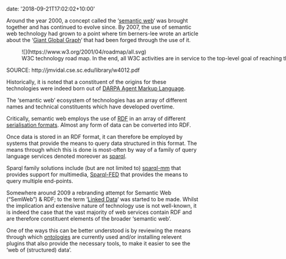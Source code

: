 
date: '2018-09-21T17:02:02+10:00'


Around the year 2000, a concept called the ‘[semantic web](https://en.wikipedia.org/wiki/Semantic_Web)‘ was brought together and has continued to evolve since. By 2007, the use of semantic web technology had grown to a point where tim berners-lee wrote an article about the ‘[Giant Global Graph](https://web.archive.org/web/20160713021037/http://dig.csail.mit.edu/breadcrumbs/node/215)‘ that had been forged through the use of it.

<figure class="wp-caption alignnone" style="width: 4936px">![](https://www.w3.org/2001/04/roadmap/all.svg)<figcaption class="wp-caption-text">W3C technology road map. In the end, all W3C activities are in service to the top-level goal of reaching the semantic Web’s full potential. Arrows indicate “how” things are implemented; following them in reverse indicates “why” they exist (or should) IEEE INTERNET COMPUTING http://computer.org/internet/ JULY • AUGUST 2001 PG: 13</figcaption></figure>SOURCE: http://jmvidal.cse.sc.edu/library/w4012.pdf

Historically, it is noted that a constituent of the origins for these technologies were indeed born out of [DARPA Agent Markup Language](https://en.wikipedia.org/wiki/DARPA_Agent_Markup_Language).

The ‘semantic web’ ecosystem of technologies has an array of different names and technical constituents which have developed overtime.

Critically, semantic web employs the use of [RDF](https://en.wikipedia.org/wiki/Resource_Description_Framework) in an array of different [serialisation formats](https://en.wikipedia.org/wiki/Resource_Description_Framework#Serialization_formats). Almost any form of data can be converted into RDF.

Once data is stored in an RDF format, it can therefore be employed by systems that provide the means to query data structured in this format. The means through which this is done is most-often by way of a family of query language services denoted moreover as [sparql](https://en.wikipedia.org/wiki/SPARQL).

Sparql family solutions include (but are not limited to) [sparql-mm](http://marmotta.apache.org/kiwi/sparql-mm.html) that provides support for multimedia, [Sparql-FED](https://www.w3.org/TR/sparql11-federated-query/) that provides the means to query multiple end-points.

Somewhere around 2009 a rebranding attempt for Semantic Web (“SemWeb”) &amp; RDF; to the term ‘[Linked Data](https://twitter.com/timoreilly/status/1266750154)‘ was started to be made. Whilst the implication and extensive nature of technology use is not well-known, it is indeed the case that the vast majority of web services contain RDF and are therefore constituent elements of the broader ‘semantic web’.

One of the ways this can be better understood is by reviewing the means through which [ontologies](https://www.webizen.net.au/ontologies-intro/) are currently used and/or installing relevent plugins that also provide the necessary tools, to make it easier to see the ‘web of (structured) data’.